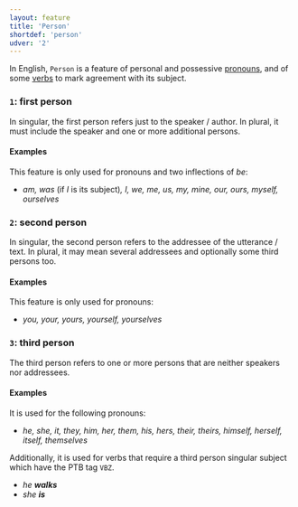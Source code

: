 ```yaml
---
layout: feature
title: 'Person'
shortdef: 'person'
udver: '2'
---
```


In English, `Person` is a feature of personal and possessive [pronouns](en-pos/PRON), and of some [verbs](en-pos/VERB) to mark agreement with its subject.

### <a name="1">`1`</a>: first person

In singular, the first person refers just to the speaker / author. In plural, it must include the speaker and one or more additional persons.

#### Examples

This feature is only used for pronouns and two inflections of _be_:

* _am, was_ (if _I_ is its subject)_, I, we, me, us, my, mine, our, ours, myself, ourselves_

### <a name="2">`2`</a>: second person

In singular, the second person refers to the addressee of the utterance / text. In plural, it may mean several addressees and optionally some third persons too.

#### Examples

This feature is only used for pronouns:

* _you, your, yours, yourself, yourselves_

### <a name="3">`3`</a>: third person

The third person refers to one or more persons that are neither speakers nor addressees.

#### Examples

It is used for the following pronouns:

* _he, she, it, they, him, her, them, his, hers, their, theirs, himself, herself, itself, themselves_

Additionally, it is used for verbs that require a third person singular subject which have the PTB tag `VBZ`.

* _he <b>walks</b>_
* _she <b>is</b>_





<!-- Interlanguage links updated Po 11. listopadu 2024, 20:09:56 CET -->
